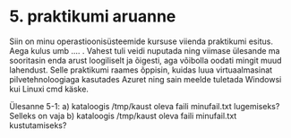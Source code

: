 # 5. praktikumi aruanne 

Siin on minu operastioonisüsteemide kursuse viienda praktikumi esitus. Aega kulus umb .... . Vahest tuli veidi nuputada ning viimase ülesande ma sooritasin enda arust loogiliselt ja õigesti, aga võibolla oodati mingit muud lahendust.
Selle praktikumi raames õppisin, kuidas luua virtuaalmasinat pilvetehnoloogiaga kasutades Azuret ning sain meelde tuletada Windowsi kui Linuxi cmd käske.  <br />

Ülesanne 5-1:
a) kataloogis /tmp/kaust oleva faili minufail.txt lugemiseks? Selleks on vaja
b) kataloogis /tmp/kaust oleva faili minufail.txt kustutamiseks?
